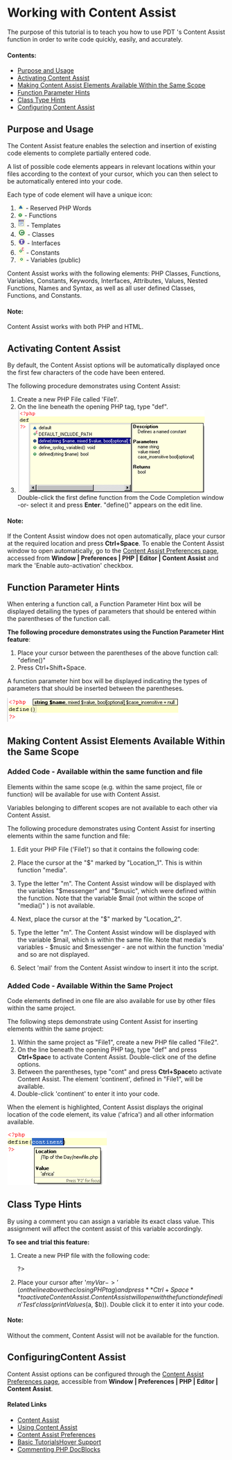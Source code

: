 # Working with Content Assist

<!--context:working_with_code_assist-->

The purpose of this tutorial is to teach you how to use PDT 's Content Assist function in order to write code quickly, easily, and accurately.

#### Contents:

 * [Purpose and Usage](#purpose-and-usage)
 * [Activating Content Assist](#activating-code-assist)
 * [Making Content Assist Elements Available Within the Same Scope](#making-content-assist-elements-available-within-the-same-scope)
 * [Function Parameter Hints](#function-parameter-hints)
 * [Class Type Hints](#class-type-hints)
 * [Configuring Content Assist](#configuring-code-assist)

## Purpose and Usage

The Content Assist feature enables the selection and insertion of existing code elements to complete partially entered code.

A list of possible code elements appears in relevant locations within your files according to the context of your cursor, which you can then select to be automatically entered into your code.

Each type of code element will have a unique icon:

 1. ![code_assist_triangle.png](images/code_assist_triangle.png "code_assist_triangle.png") - Reserved PHP Words
 2. ![code_assist_circle.png](images/code_assist_circle.png "code_assist_circle.png") - Functions
 3. ![template_icon.png](images/template_icon.png "template_icon.png") - Templates
 4. ![classes_icon.png](images/classes_icon.png "classes_icon.png") - Classes
 5. ![interfaces_icon.png](images/interfaces_icon.png "interfaces_icon.png") - Interfaces
 6. ![constants_icon.png](images/constants_icon.png "constants_icon.png") - Constants
 7. ![variables_icon.png](images/variables_icon.png "variables_icon.png") - Variables (public)

Content Assist works with the following elements: PHP Classes, Functions, Variables, Constants, Keywords, Interfaces, Attributes, Values, Nested Functions, Names and Syntax, as well as all user defined Classes, Functions, and Constants.

<!--note-start-->

#### Note:

Content Assist works with both PHP and HTML.

<!--note-end-->

## Activating Content Assist

By default, the Content Assist options will be automatically displayed once the first few characters of the code have been entered.

<!--ref-start-->

The following procedure demonstrates using Content Assist:

 1. Create a new PHP File called 'File1'.
 2. On the line beneath the opening PHP tag, type "def".
 3. ![pri Code Asisst Box](images/code_assist_example.png "pri Code Asisst Box") Double-click the first define function from the Code Completion window -or- select it and press **Enter**. "define()" appears on the edit line.

<!--ref-end-->

<!--note-start-->

#### Note:

If the Content Assist window does not open automatically, place your cursor at the required location and press **Ctrl+Space**.  To enable the Content Assist window to open automatically, go to the [Content Assist Preferences page](../../032-reference/032-preferences/040-editor/008-code_assist.md), accessed from **Window | Preferences | PHP | Editor | Content Assist** and mark the 'Enable auto-activation' checkbox.

<!--note-end-->

## Function Parameter Hints

When entering a function call, a Function Parameter Hint box will be displayed detailing the types of parameters that should be entered within the parentheses of the function call.

<!--ref-start-->

**The following procedure demonstrates using the Function Parameter Hint feature**:

 1. Place your cursor between the parentheses of the above function call: "define()"
 2. Press Ctrl+Shift+Space.

A function parameter hint box will be displayed indicating the types of parameters that should be inserted between the parentheses.

![Parameter Hint](images/code_assist_function_parameter.png "Parameter Hint")

<!--ref-end-->

## Making Content Assist Elements Available Within the Same Scope

### Added Code - Available within the same function and file

Elements within the same scope (e.g. within the same project, file or function) will be available for use with Content Assist.

Variables belonging to different scopes are not available to each other via Content Assist.

<!--ref-start-->

The following procedure demonstrates using Content Assist for inserting elements within the same function and file:

 1. Edit your PHP File ('File1') so that it contains the following code:


    <?php
    define('continent','africa');
    $control = '';
    $mail = 'int@eclipse.org';
    function media() {
        $music = '';
        $messenger = '';
        $                /*--------- Location_1*/
    }
    $                    /* ---------Location_2*/
    ?>

 1. Place the cursor at the "$" marked by "Location_1". This is within function "media".
 2. Type the letter "m". The Content Assist window will be displayed with the variables "$messenger" and "$music", which were defined within the function.  Note that the variable $mail (not within the scope of "media()" ) is not available.
 3. Next, place the cursor at the "$" marked by "Location_2".
 4. Type the letter "m". The Content Assist window will be displayed with the variable $mail, which is within the same file.  Note that media's variables - $music and $messenger  - are not within the function 'media' and so are not displayed.
 5. Select 'mail' from the Content Assist window to insert it into the script.

<!--ref-end-->

### Added Code - Available Within the Same Project

Code elements defined in one file are also available for use by other files within the same project.

<!--ref-start-->

The following steps demonstrate using Content Assist for inserting elements within the same project:

 1. Within the same project as "File1", create a new PHP file called "File2".
 2. On the line beneath the opening PHP tag, type "def" and press **Ctrl+Spac**e to activate Content Assist. Double-click one of the define options.
 3. Between the parentheses, type "cont" and press **Ctrl+Space**to activate Content Assist. The element 'continent', defined in "File1", will be available.
 4. Double-click 'continent' to enter it into your code.

When the element is highlighted, Content Assist displays the original location of the code element, its value ('africa') and all other information available.

![Element Information](images/code_assist_cont_info.png "Element Information")

<!--ref-end-->

## Class Type Hints

By using a comment you can assign a variable its exact class value. This assignment will affect the content assist of this variable accordingly.

<!--ref-start-->

**To see and trial this feature:**

 1. Create a new PHP file with the following code:


    <?php
    function getClass() {
        return new Test();
    }
    class Test {
        function printValues($a, $b) {
            echo "Values: $a, $b";
        }
    }
    /* @var $myVar Test */
    $myVar = getClass();
    $myVar->
    ?>

 1. Place your cursor after  '$myVar->' (on the line above the closing PHP tag) and press **Ctrl+Space**to activate Content Assist. Content Assist will open with the function defined in 'Test' class (printValues($a, $b)). Double click it to enter it into your code.

<!--ref-end-->

<!--note-start-->

#### Note:

Without the comment, Content Assist will not be available for the function.

<!--note-end-->

## ConfiguringContent Assist

Content Assist options can be configured through the [Content Assist Preferences page](../../032-reference/032-preferences/040-editor/008-code_assist.md), accessible from **Window | Preferences | PHP | Editor | Content Assist**.

<!--links-start-->

#### Related Links

 * [Content Assist](../../016-concepts/016-code_assist_concept.md)
 * [Using Content Assist](../../024-tasks/024-using_code_assist.md)
 * [Content Assist Preferences](../../032-reference/032-preferences/040-editor/008-code_assist.md)
 * [Basic Tutorials](000-index.md)[Hover Support](../../016-concepts/072-hover_support.md)
 * [Commenting PHP DocBlocks](../../024-tasks/128-commenting_php_docblocks.md)

<!--links-end-->
